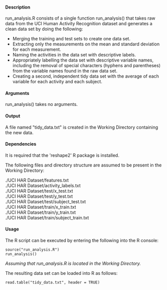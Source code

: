 #### Description

run_analysis.R consists of a single function run_analysis() that takes raw data from the UCI Human Activity Recognition dataset
and generates a clean data set by doing the following:

* Merging the training and test sets to create one data set.
* Extracting only the measurements on the mean and standard deviation for each measurement.
* Naming the activities in the data set with descriptive labels.
* Appropriately labelling the data set with descriptive variable names, including the removal of special characters (hyphens and parentheses) from the variable names found in the raw data set.
* Creating a second, independent tidy data set with the average of each variable for each activity and each subject. 

#### Arguments

run_analysis() takes no arguments.

#### Output

A file named "tidy_data.txt" is created in the Working Directory containing the new data.

#### Dependencies

It is required that the 'reshape2' R package is installed.

The following files and directory structure are assumed to be present in the Working Directory:

./UCI HAR Dataset/features.txt  
./UCI HAR Dataset/activity_labels.txt  
./UCI HAR Dataset/test/x_test.txt  
./UCI HAR Dataset/test/y_test.txt  
./UCI HAR Dataset/test/subject_test.txt  
./UCI HAR Dataset/train/x_train.txt  
./UCI HAR Dataset/train/y_train.txt  
./UCI HAR Dataset/train/subject_train.txt

#### Usage

The R script can be executed by entering the following into the R console:

```
source("run_analysis.R")
run_analysis()
```
*Assuming that run_analysis.R is located in the Working Directory.*

The resulting data set can be loaded into R as follows:

```
read.table("tidy_data.txt", header = TRUE)
```